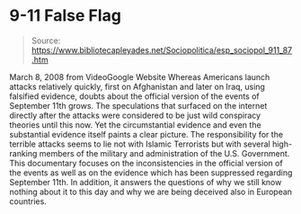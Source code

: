 # 9-11 False Flag

> Source: https://www.bibliotecapleyades.net/Sociopolitica/esp_sociopol_911_87.htm

March 8, 2008
from
VideoGoogle Website
Whereas Americans launch attacks relatively
quickly, first on Afghanistan and later on Iraq, using falsified evidence,
doubts about the official version of the events of September 11th grows.
The
speculations that surfaced on the internet directly after the attacks were
considered to be just wild conspiracy theories until this now. Yet the
circumstantial evidence and even the substantial evidence itself paints a
clear picture.
The responsibility for the terrible attacks seems to lie not
with Islamic Terrorists but with several high-ranking members of the
military and administration of the U.S. Government. This documentary focuses
on the inconsistencies in the official version of the events as well as on
the evidence which has been suppressed regarding September 11th.
In
addition, it answers the questions of why we still know nothing about it to
this day and why we are being deceived also in European countries.

